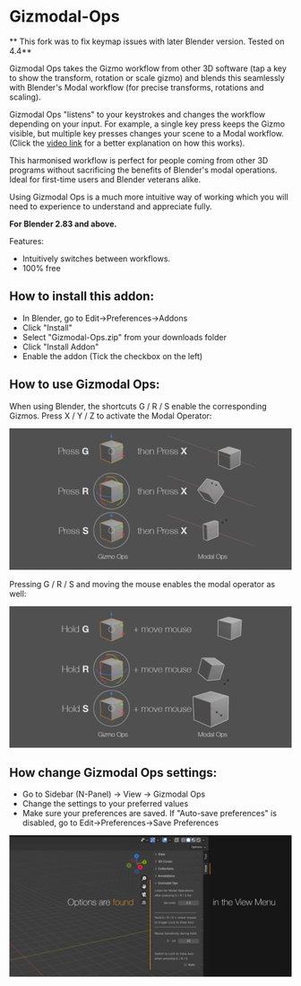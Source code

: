 # Gizmodal-Ops

** This fork was to fix keymap issues with later Blender version. Tested on 4.4**

Gizmodal Ops takes the Gizmo workflow from other 3D software (tap a key to show the transform, rotation or scale gizmo) and blends this seamlessly with Blender's Modal workflow (for precise transforms, rotations and scaling).

Gizmodal Ops "listens" to your keystrokes and changes the workflow depending on your input. For example, a single key press keeps the Gizmo visible, but multiple key presses changes your scene to a Modal workflow. (Click the [video link](https://www.youtube.com/watch?v=fbHcUv9B2BI) for a better explanation on how this works).

This harmonised workflow is perfect for people coming from other 3D programs without sacrificing the benefits of Blender's modal operations. Ideal for first-time users and Blender veterans alike.

Using Gizmodal Ops is a much more intuitive way of working which you will need to experience to understand and appreciate fully.

**For Blender 2.83 and above.**

Features:
- Intuitively switches between workflows.
- 100% free

## How to install this addon:

- In Blender, go to Edit->Preferences->Addons
- Click "Install"
- Select "Gizmodal-Ops.zip" from your downloads folder
- Click "Install Addon"
- Enable the addon (Tick the checkbox on the left)

## How to use Gizmodal Ops:

When using Blender, the shortcuts G / R / S enable the corresponding Gizmos. Press X / Y / Z to activate the Modal Operator:

![Press G then Press X - Gizmo Ops vs. Modal Ops](https://github.com/BlenderDefender/Gizmodal-Ops/raw/main/docs/gizmodal_explanation_01.png)

Pressing G / R / S and moving the mouse enables the modal operator as well:

![Hold G + move mouse - Gizmo Ops vs. Modal Ops](https://github.com/BlenderDefender/Gizmodal-Ops/raw/main/docs/gizmodal_explanation_02.png)

## How change Gizmodal Ops settings:

- Go to Sidebar (N-Panel) -> View -> Gizmodal Ops
- Change the settings to your preferred values
- Make sure your preferences are saved. If "Auto-save preferences" is disabled, go to Edit->Preferences->Save Preferences

![Go to Sidebar > View > Gizmodal Ops to change the options.](https://github.com/BlenderDefender/Gizmodal-Ops/raw/main/docs/gizmodal_explanation_03.png)
